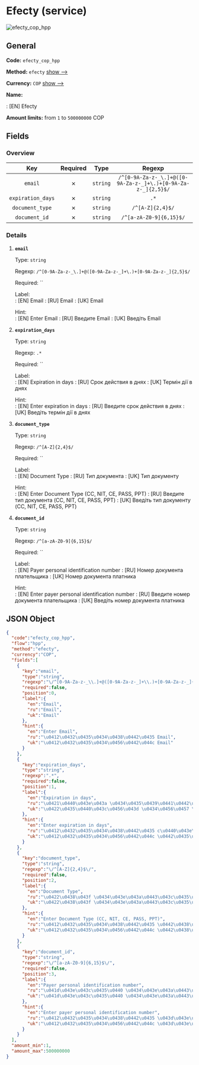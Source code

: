 
# Efecty (service) 
![efecty_cop_hpp](https://static.openfintech.io/payment_methods/efecty_cop_hpp/logo.svg?w=400&c=v0.59.26#w200)  

## General 
 
**Code:** `efecty_cop_hpp` 
 
**Method:** `efecty` 
 [show -->](/payment-methods/efecty/) 
 
**Currency:** `COP` [show -->](/currencies/COP/) 
 
**Name:** 
 
:	[EN] Efecty 
 
**Amount limits:** from `1` to `500000000` COP 

## Fields 

### Overview 

|Key|Required|Type|Regexp| 
|:---:|:---:|:---:|:---:| 
|`email`|✗|`string`|`/^[0-9A-Za-z-_\.]+@([0-9A-Za-z-_]+\.)+[0-9A-Za-z-_]{2,5}$/`| 
|`expiration_days`|✗|`string`|`.*`| 
|`document_type`|✗|`string`|`/^[A-Z]{2,4}$/`| 
|`document_id`|✗|`string`|`/^[a-zA-Z0-9]{6,15}$/`| 
 

### Details 
 
1. **`email`** 
 
	Type: `string` 
 
	Regexp: `/^[0-9A-Za-z-_\.]+@([0-9A-Za-z-_]+\.)+[0-9A-Za-z-_]{2,5}$/` 
 
	Required: `` 
 
	Label:  
	: [EN] Email 
	: [RU] Email 
	: [UK] Email 
 
	Hint:  
	: [EN] Enter Email 
	: [RU] Введите Email 
	: [UK] Введіть Email 
 
2. **`expiration_days`** 
 
	Type: `string` 
 
	Regexp: `.*` 
 
	Required: `` 
 
	Label:  
	: [EN] Expiration in days 
	: [RU] Срок действия в днях 
	: [UK] Термін дії в днях 
 
	Hint:  
	: [EN] Enter expiration in days 
	: [RU] Введите cрок действия в днях 
	: [UK] Введіть термін дії в днях 
 
3. **`document_type`** 
 
	Type: `string` 
 
	Regexp: `/^[A-Z]{2,4}$/` 
 
	Required: `` 
 
	Label:  
	: [EN] Document Type 
	: [RU] Тип документа 
	: [UK] Тип документу 
 
	Hint:  
	: [EN] Enter Document Type (CC, NIT, CE, PASS, PPT) 
	: [RU] Введите тип документа (CC, NIT, CE, PASS, PPT) 
	: [UK] Введіть тип документу (CC, NIT, CE, PASS, PPT) 
 
4. **`document_id`** 
 
	Type: `string` 
 
	Regexp: `/^[a-zA-Z0-9]{6,15}$/` 
 
	Required: `` 
 
	Label:  
	: [EN] Payer personal identification number 
	: [RU] Номер документа плательщика 
	: [UK] Номер документа платника 
 
	Hint:  
	: [EN] Enter payer personal identification number 
	: [RU] Введите номер документа плательщика 
	: [UK] Введіть номер документа платника 
 

## JSON Object 

```json
{
  "code":"efecty_cop_hpp",
  "flow":"hpp",
  "method":"efecty",
  "currency":"COP",
  "fields":[
    {
      "key":"email",
      "type":"string",
      "regexp":"\/^[0-9A-Za-z-_\\.]+@([0-9A-Za-z-_]+\\.)+[0-9A-Za-z-_]{2,5}$\/",
      "required":false,
      "position":0,
      "label":{
        "en":"Email",
        "ru":"Email",
        "uk":"Email"
      },
      "hint":{
        "en":"Enter Email",
        "ru":"\u0412\u0432\u0435\u0434\u0438\u0442\u0435 Email",
        "uk":"\u0412\u0432\u0435\u0434\u0456\u0442\u044c Email"
      }
    },
    {
      "key":"expiration_days",
      "type":"string",
      "regexp":".*",
      "required":false,
      "position":1,
      "label":{
        "en":"Expiration in days",
        "ru":"\u0421\u0440\u043e\u043a \u0434\u0435\u0439\u0441\u0442\u0432\u0438\u044f \u0432 \u0434\u043d\u044f\u0445",
        "uk":"\u0422\u0435\u0440\u043c\u0456\u043d \u0434\u0456\u0457 \u0432 \u0434\u043d\u044f\u0445"
      },
      "hint":{
        "en":"Enter expiration in days",
        "ru":"\u0412\u0432\u0435\u0434\u0438\u0442\u0435 c\u0440\u043e\u043a \u0434\u0435\u0439\u0441\u0442\u0432\u0438\u044f \u0432 \u0434\u043d\u044f\u0445",
        "uk":"\u0412\u0432\u0435\u0434\u0456\u0442\u044c \u0442\u0435\u0440\u043c\u0456\u043d \u0434\u0456\u0457 \u0432 \u0434\u043d\u044f\u0445"
      }
    },
    {
      "key":"document_type",
      "type":"string",
      "regexp":"\/^[A-Z]{2,4}$\/",
      "required":false,
      "position":2,
      "label":{
        "en":"Document Type",
        "ru":"\u0422\u0438\u043f \u0434\u043e\u043a\u0443\u043c\u0435\u043d\u0442\u0430",
        "uk":"\u0422\u0438\u043f \u0434\u043e\u043a\u0443\u043c\u0435\u043d\u0442\u0443"
      },
      "hint":{
        "en":"Enter Document Type (CC, NIT, CE, PASS, PPT)",
        "ru":"\u0412\u0432\u0435\u0434\u0438\u0442\u0435 \u0442\u0438\u043f \u0434\u043e\u043a\u0443\u043c\u0435\u043d\u0442\u0430 (CC, NIT, CE, PASS, PPT)",
        "uk":"\u0412\u0432\u0435\u0434\u0456\u0442\u044c \u0442\u0438\u043f \u0434\u043e\u043a\u0443\u043c\u0435\u043d\u0442\u0443 (CC, NIT, CE, PASS, PPT)"
      }
    },
    {
      "key":"document_id",
      "type":"string",
      "regexp":"\/^[a-zA-Z0-9]{6,15}$\/",
      "required":false,
      "position":3,
      "label":{
        "en":"Payer personal identification number",
        "ru":"\u041d\u043e\u043c\u0435\u0440 \u0434\u043e\u043a\u0443\u043c\u0435\u043d\u0442\u0430 \u043f\u043b\u0430\u0442\u0435\u043b\u044c\u0449\u0438\u043a\u0430",
        "uk":"\u041d\u043e\u043c\u0435\u0440 \u0434\u043e\u043a\u0443\u043c\u0435\u043d\u0442\u0430 \u043f\u043b\u0430\u0442\u043d\u0438\u043a\u0430"
      },
      "hint":{
        "en":"Enter payer personal identification number",
        "ru":"\u0412\u0432\u0435\u0434\u0438\u0442\u0435 \u043d\u043e\u043c\u0435\u0440 \u0434\u043e\u043a\u0443\u043c\u0435\u043d\u0442\u0430 \u043f\u043b\u0430\u0442\u0435\u043b\u044c\u0449\u0438\u043a\u0430",
        "uk":"\u0412\u0432\u0435\u0434\u0456\u0442\u044c \u043d\u043e\u043c\u0435\u0440 \u0434\u043e\u043a\u0443\u043c\u0435\u043d\u0442\u0430 \u043f\u043b\u0430\u0442\u043d\u0438\u043a\u0430"
      }
    }
  ],
  "amount_min":1,
  "amount_max":500000000
}
```  
